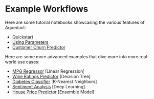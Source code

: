 # Example Workflows

Here are some tutorial notebooks showcasing the various features of Aqueduct:

* [Quickstart](example-workflows/quickstart-tutorial.md)
* [Using Parameters](example-workflows/parameters-tutorial.md)
* [Customer Churn Predictor](example-workflows/customer-churn-predictor.md)

Here are some more advanced examples that dive more into more real-world use cases:

* [MPG Regressor](example-workflows/mpg-regressor.md) \[Linear Regression\]
* [Wine Ratings Predictor](example-workflows/wine-ratings-predictor.md) \[Decision Tree\]
* [Diabetes Classifier](example-workflows/diabetes-classifier.md) \[K-Nearest Neighbors\]
* [Sentiment Analysis](example-workflows/sentiment-analysis.md) \[Deep Learning\]
* [House Price Predictor](example-workflows/house-price-prediction.md) \[Ensemble Model\]
